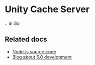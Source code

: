 Unity Cache Server
==================

.. in Go

Related docs
------------

 * [Node.js source code](https://github.com/Unity-Technologies/unity-cache-server)
 * [Blog about 6.0 development](https://blogs.unity3d.com/2018/03/20/cache-server-6-0-release-and-retrospective-optimizing-import/)

